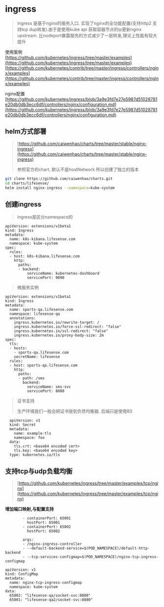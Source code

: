 # ingress

> ingress 是基于nginx的服务入口. 实现了nginx的全功能配置\(支持http2 支持tcp dup转发\).由于是使用kube api 获取容器节点的ip更新nginx upstream. 比nodeport暴露服务的方式减少了一层转发,理论上性能有较大提升

使用案例  
[https://github.com/kubernetes/ingress/tree/master/examples](https://github.com/kubernetes/ingress/tree/master/examples)  
[https://github.com/kubernetes/contrib/tree/master/ingress/controllers/nginx/examples](https://github.com/kubernetes/contrib/tree/master/ingress/controllers/nginx/examples)

nginx配置  
[https://github.com/kubernetes/ingress/blob/3a9e3fd7e27e5987d51028781e20db0db3ecc6df/controllers/nginx/configuration.md](https://github.com/kubernetes/ingress/blob/3a9e3fd7e27e5987d51028781e20db0db3ecc6df/controllers/nginx/configuration.md)

## helm方式部署

> [https://github.com/caiwenhao/charts/tree/master/stable/nginx-ingress](https://github.com/caiwenhao/charts/tree/master/stable/nginx-ingress)
>
> 参照官方的chart, 默认不是hostNetwork 所以创建了独立的版本

```bash
git clone https://github.com/caiwenhao/charts.git
cd charts/lifesense/
helm install nginx-ingress --namespace=kube-system
```

## 创建ingress

> ingress是区分namespace的

```
apiVersion: extensions/v1beta1
kind: Ingress
metadata:
  name: k8s-kibana.lifesense.com
  namespace: kube-system  
spec:
  rules:
  - host: k8s-kibana.lifesense.com
    http:
      paths:
      - backend:
          serviceName: kubernetes-dashboard
          servicePort: 9090
```

> 微服务实例

```
apiVersion: extensions/v1beta1
kind: Ingress
metadata:
  name: sports-qa.lifesense.com
  namespace: lifesense-qa
  annotations:
    ingress.kubernetes.io/rewrite-target: /
    ingress.kubernetes.io/force-ssl-redirect: "false"
    ingress.kubernetes.io/ssl-redirect: "false"    
    ingress.kubernetes.io/proxy-body-size: 2m
spec:
  tls:
  - hosts:
    - sports-qa.lifesense.com
    secretName: lifesense
  rules:
  - host: sports-qa.lifesense.com
    http:
      paths: 
      - path: /sms
        backend:
          serviceName: sms-svc
          servicePort: 8080    
```

> 证书支持
>
> 生产环境我们一般会把证书放到负债均衡器. 后端只是使用80

```
  apiVersion: v1
  kind: Secret
  metadata:
    name: example-tls
    namespace: foo
  data:
    tls.crt: <base64 encoded cert>
    tls.key: <base64 encoded key>
  type: kubernetes.io/tls
```

## 支持tcp与udp负载均衡

> [https://github.com/kubernetes/ingress/tree/master/examples/tcp/nginx](https://github.com/kubernetes/ingress/tree/master/examples/tcp/nginx)

**增加端口映射,与配置支持**

```
        - containerPort: 65001
          hostPort: 65001
        - containerPort: 65002
          hostPort: 65002
```

```
        args:
        - /nginx-ingress-controller
        - --default-backend-service=$(POD_NAMESPACE)/default-http-backend
        - --tcp-services-configmap=$(POD_NAMESPACE)/nginx-tcp-ingress-configmap
```

```
apiVersion: v1
kind: ConfigMap
metadata:
  name: nginx-tcp-ingress-configmap
  namespace: kube-system
data:
  65002: "lifesense-qa/socket-svc:8080"
  65001: "lifesense-qa2/socket-svc:8080"
```



